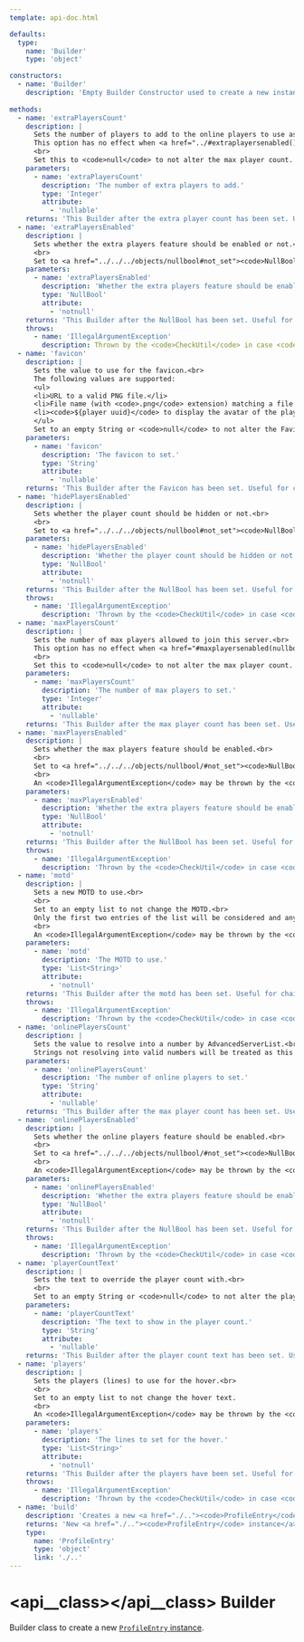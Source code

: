 ```yaml
---
template: api-doc.html

defaults:
  type:
    name: 'Builder'
    type: 'object'

constructors:
  - name: 'Builder'
    description: 'Empty Builder Constructor used to create a new instance of this class.'
  
methods:
  - name: 'extraPlayersCount'
    description: |
      Sets the number of players to add to the online players to use as the new max players value.<br>
      This option has no effect when <a href="../#extraplayersenabled()"><code>extraPlayersEnabled</code></a> is set to <a href="../../../objects/nullbool/#false"><code>NullBool.FALSE</code></a> or <a href="../../objects/nullbool/#not_set"><code>NullBool.NOT_SET</code></a>.<br>
      <br>
      Set this to <code>null</code> to not alter the max player count. Alternatively, set <a href="#setextraplayersenabled(nullbool)"><code>setExtraPlayersEnabled(NullBool)</code></a> to <a href="../../../objects/nullbool/#false"><code>NullBool.FALSE</code></a>.
    parameters:
      - name: 'extraPlayersCount'
        description: 'The number of extra players to add.'
        type: 'Integer'
        attribute:
          - 'nullable'
    returns: 'This Builder after the extra player count has been set. Useful for chaining.'
  - name: 'extraPlayersEnabled'
    description: |
      Sets whether the extra players feature should be enabled or not.<br>
      <br>
      Set to <a href="../../../objects/nullbool#not_set"><code>NullBool.NOT_SET</code></a> to not set this.
    parameters:
      - name: 'extraPlayersEnabled'
        description: 'Whether the extra players feature should be enabled or not.'
        type: 'NullBool'
        attribute:
          - 'notnull'
    returns: 'This Builder after the NullBool has been set. Useful for chaining.'
    throws:
      - name: 'IllegalArgumentException'
        description: Thrown by the <code>CheckUtil</code> in case <code>null</code> has been provided as parameter.
  - name: 'favicon'
    description: |
      Sets the value to use for the favicon.<br>
      The following values are supported:
      <ul>
      <li>URL to a valid PNG file.</li>
      <li>File name (with <code>.png</code> extension) matching a file saved in the favicons folder of AdvancedServerList.</li>
      <li><code>${player uuid}</code> to display the avatar of the player.
      </ul>
      Set to an empty String or <code>null</code> to not alter the Favicon.
    parameters:
      - name: 'favicon'
        description: 'The favicon to set.'
        type: 'String'
        attribute:
          - 'nullable'
    returns: 'This Builder after the Favicon has been set. Useful for chaining.'
  - name: 'hidePlayersEnabled'
    description: |
      Sets whether the player count should be hidden or not.<br>
      <br>
      Set to <a href="../../../objects/nullbool#not_set"><code>NullBool.NOT_SET</code></a> to not set this.
    parameters:
      - name: 'hidePlayersEnabled'
        description: 'Whether the player count should be hidden or not.'
        type: 'NullBool'
        attribute:
          - 'notnull'
    returns: 'This Builder after the NullBool has been set. Useful for chaining.'
    throws:
      - name: 'IllegalArgumentException'
        description: 'Thrown by the <code>CheckUtil</code> in case <code>null</code> has been provided as parameter.'
  - name: 'maxPlayersCount'
    description: |
      Sets the number of max players allowed to join this server.<br>
      This option has no effect when <a href="#maxplayersenabled(nullbool)">maxPlayersEnabled</a> is set to <a href="../../../objects/nullbool/#false"><code>NullBool.FALSE</code></a> or <a href="../../../objects/nullbool/#not_set"><code>NullBool.NOT_SET</code></a>.<br>
      <br>
      Set this to <code>null</code> to not alter the max player count. Alternatively <a href="#maxplayersenabled(nullbool)">disable max Players</a>.
    parameters:
      - name: 'maxPlayersCount'
        description: 'The number of max players to set.'
        type: 'Integer'
        attribute:
          - 'nullable'
    returns: 'This Builder after the max player count has been set. Useful for chaining.'
  - name: 'maxPlayersEnabled'
    description: |
      Sets whether the max players feature should be enabled.<br>
      <br>
      Set to <a href="../../../objects/nullbool/#not_set"><code>NullBool.NOT_SET</code></a> to not set this.<br>
      <br>
      An <code>IllegalArgumentException</code> may be thrown by the <code>CheckUtil</code> should maxPlayersEnabled be null.
    parameters:
      - name: 'maxPlayersEnabled'
        description: 'Whether the extra players feature should be enabled or not.'
        type: 'NullBool'
        attribute:
          - 'notnull'
    returns: 'This Builder after the NullBool has been set. Useful for chaining.'
    throws:
      - name: 'IllegalArgumentException'
        description: 'Thrown by the <code>CheckUtil</code> in case <code>null</code> has been provided as parameter.'
  - name: 'motd'
    description: |
      Sets a new MOTD to use.<br>
      <br>
      Set to an empty list to not change the MOTD.<br>
      Only the first two entries of the list will be considered and any additional ones discarded.<br>
      <br>
      An <code>IllegalArgumentException</code> may be thrown by the <code>CheckUtil</code> should the provided motd list be null.
    parameters:
      - name: 'motd'
        description: 'The MOTD to use.'
        type: 'List<String>'
        attribute:
          - 'notnull'
    returns: 'This Builder after the motd has been set. Useful for chaining.'
    throws:
      - name: 'IllegalArgumentException'
        description: 'Thrown by the <code>CheckUtil</code> in case <code>null</code> has been provided as parameter.'
  - name: 'onlinePlayersCount'
    description: |
      Sets the value to resolve into a number by AdvancedServerList.<br>
      Strings not resolving into valid numbers will be treated as this option not being set.
    parameters:
      - name: 'onlinePlayersCount'
        description: 'The number of online players to set.'
        type: 'String'
        attribute:
          - 'nullable'
    returns: 'This Builder after the max player count has been set. Useful for chaining.'
  - name: 'onlinePlayersEnabled'
    description: |
      Sets whether the online players feature should be enabled.<br>
      <br>
      Set to <a href="../../../objects/nullbool/#not_set"><code>NullBool.NOT_SET</code></a> to not set this.<br>
      <br>
      An <code>IllegalArgumentException</code> may be thrown by the <code>CheckUtil</code> should onlinePlayersEnabled be null.
    parameters:
      - name: 'onlinePlayersEnabled'
        description: 'Whether the extra players feature should be enabled or not.'
        type: 'NullBool'
        attribute:
          - 'notnull'
    returns: 'This Builder after the NullBool has been set. Useful for chaining.'
    throws:
      - name: 'IllegalArgumentException'
        description: 'Thrown by the <code>CheckUtil</code> in case <code>null</code> has been provided as parameter.'
  - name: 'playerCountText'
    description: |
      Sets the text to override the player count with.<br>
      <br>
      Set to an empty String or <code>null</code> to not alter the player count text.
    parameters:
      - name: 'playerCountText'
        description: 'The text to show in the player count.'
        type: 'String'
        attribute:
          - 'nullable'
    returns: 'This Builder after the player count text has been set. Useful for chaining.'
  - name: 'players'
    description: |
      Sets the players (lines) to use for the hover.<br>
      <br>
      Set to an empty list to not change the hover text.
      <br>
      An <code>IllegalArgumentException</code> may be thrown by the <code>CheckUtil</code> should the provided okayersmotd list be null.
    parameters:
      - name: 'players'
        description: 'The lines to set for the hover.'
        type: 'List<String>'
        attribute:
          - 'notnull'
    returns: 'This Builder after the players have been set. Useful for chaining.'
    throws:
      - name: 'IllegalArgumentException'
        description: 'Thrown by the <code>CheckUtil</code> in case <code>null</code> has been provided as parameter.'
  - name: 'build'
    description: 'Creates a new <a href="./.."><code>ProfileEntry</code> instance</a> with the values set in this Builder.'
    returns: 'New <a href="./.."><code>ProfileEntry</code> instance</a>.'
    type:
      name: 'ProfileEntry'
      type: 'object'
      link: './..'
---
```


# <api__class></api__class> Builder

Builder class to create a new [`ProfileEntry` instance](index.md).